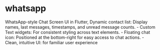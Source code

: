 # whatsapp
WhatsApp-style Chat Screen UI in Flutter,  Dynamic contact list: Display names, last messages, timestamps, and unread message counts. - Custom Text widgets: For consistent styling across text elements. - Floating chat icon: Positioned at the bottom-right for easy access to chat actions. - Clean, intuitive UI:  for familiar user experience
